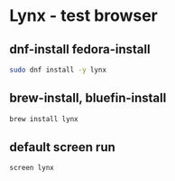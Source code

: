 # Lynx - test browser

## dnf-install fedora-install
```sh
sudo dnf install -y lynx
```

## brew-install, bluefin-install
```sh
brew install lynx
```

## default screen run
```sh
screen lynx
```
